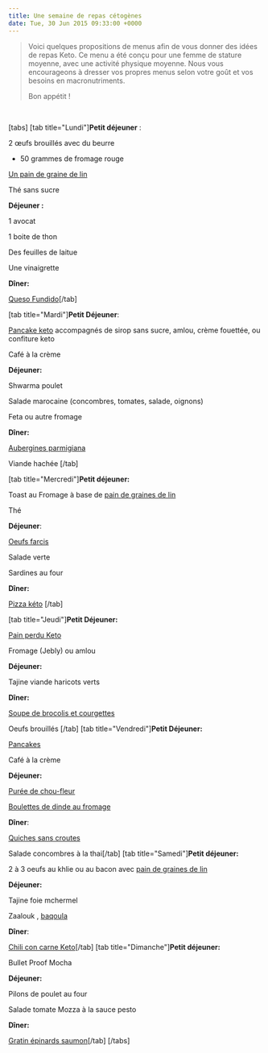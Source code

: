 ```yaml
---
title: Une semaine de repas cétogènes
date: Tue, 30 Jun 2015 09:33:00 +0000
---
```


<blockquote class="modern-quote full">Voici quelques propositions de menus afin de vous donner des idées de repas Keto. Ce menu a été conçu pour une femme de stature moyenne, avec une activité physique moyenne. Nous vous encourageons à dresser vos propres menus selon votre goût et vos besoins en macronutriments. 
<p class="caps">Bon appétit !</p>
</blockquote>
&nbsp;

[tabs]
[tab title="Lundi"]<strong>Petit déjeuner</strong> :

2 œufs brouillés avec du beurre

+ 50 grammes de fromage rouge

<a href="http://regimeketo.com/pain-graines-de-lin//">Un pain de graine de lin</a>

Thé sans sucre

<strong>Déjeuner :</strong>

1 avocat

1 boite de thon

Des feuilles de laitue

Une vinaigrette

<strong>Dîner:</strong>

<a href="http://regimeketo.com/queso-fundido-a-la-viande/">Queso Fundido</a>[/tab]

[tab title="Mardi"]<strong>Petit Déjeuner</strong>:

<a href="http://regimeketo.com/index.php/2015/01/20/pancake/">Pancake keto</a> accompagnés de sirop sans sucre, amlou, crème fouettée, ou confiture keto

Café à la crème

<strong>Déjeuner:</strong>

Shwarma poulet

Salade marocaine (concombres, tomates, salade, oignons)

Feta ou autre fromage

<strong>Dîner:</strong>

<a href="http://regimeketo.com/index.php/2015/01/22/aubergines-parmigiana/">Aubergines parmigiana</a>

Viande hachée [/tab]

[tab title="Mercredi"]<strong>Petit déjeuner:</strong>

Toast au Fromage à base de <a href="http://regimeketo.com/index.php/2015/01/20/pain-graines-de-lin/">pain de graines de lin</a>

Thé

<strong>Déjeuner</strong>:

<a href="http://regimeketo.com/index.php/2015/01/22/oeufs-farcis/">Oeufs farcis</a>

Salade verte

Sardines au four

<strong>Dîner:</strong>

<a href="http://regimeketo.com/index.php/2015/06/20/pate-pizza-fromage-graines-de-lin/">Pizza kéto</a> [/tab]

[tab title="Jeudi"]<strong>Petit Déjeuner:</strong>

<a href="http://regimeketo.com/index.php/2015/01/22/pain-perdu/">Pain perdu Keto</a>

Fromage (Jebly) ou amlou

<strong>Déjeuner:</strong>

Tajine viande haricots verts

<strong>Dîner:</strong>

<a href="http://regimeketo.com/index.php/2015/06/06/soupe-brocoli-et-courgettes/">Soupe de brocolis et courgettes</a>

Oeufs brouillés [/tab]
[tab title="Vendredi"]<strong>Petit Déjeuner:</strong>

<a href="http://regimeketo.com/index.php/2015/01/20/pancake/">Pancakes</a>

Café à la crème

<strong>Déjeuner:</strong>

<a href="http://regimeketo.com/index.php/2015/06/29/puree-de-chou-fleur/">Purée de chou-fleur</a>

<a href="http://regimeketo.com/index.php/2015/07/01/boulettes-de-volaille-fourrees-au-fromage/">Boulettes de dinde au fromage</a>

<strong>Dîner</strong>:

<a href="http://regimeketo.com/index.php/2015/01/22/quiches-sans-croute/">Quiches sans croutes</a>

Salade concombres à la thai[/tab]
[tab title="Samedi"]<strong>Petit déjeuner:</strong>

2 à 3 oeufs au khlie ou au bacon avec <a href="http://regimeketo.com/index.php/2015/01/20/pain-graines-de-lin/">pain de graines de lin</a>

<strong>Déjeuner:</strong>

Tajine foie mchermel

Zaalouk , <a href="http://regimeketo.com/index.php/2015/01/22/salade-depinards-facon-beqoula/">baqoula</a>

<strong>Dîner</strong>:

<a href="http://regimeketo.com/index.php/2015/01/22/chili-con-carne-keto/">Chili con carne Keto</a>[/tab]
[tab title="Dimanche"]<strong>Petit déjeuner:</strong>

Bullet Proof Mocha

<strong>Déjeuner:</strong>

Pilons de poulet au four

Salade tomate Mozza à la sauce pesto

<strong>Dîner:</strong>

<a href="http://regimeketo.com/index.php/2015/01/20/gratin-saumon-et-epinards/">Gratin épinards saumon</a>[/tab]
[/tabs]

&nbsp;
